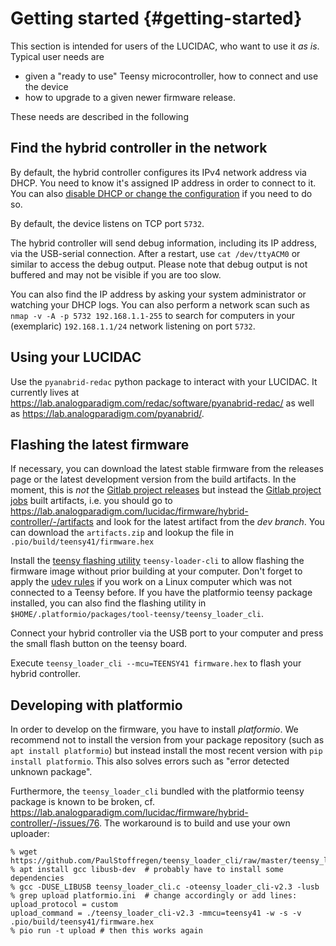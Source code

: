 # Getting started                                              {#getting-started}

This section is intended for users of the LUCIDAC, who want to use it *as is*. Typical user
needs are

* given a "ready to use" Teensy microcontroller, how to connect and use the device
* how to upgrade to a given newer firmware release.

These needs are described in the following

## Find the hybrid controller in the network

By default, the hybrid controller configures its IPv4 network address via DHCP.
You need to know it's assigned IP address in order to connect to it. You can also
[disable DHCP or change the configuration](networking.md) if you need to do so.

By default, the device listens on TCP port `5732`.

The hybrid controller will send debug information, including its IP address,
via the USB-serial connection.
After a restart, use `cat /dev/ttyACM0` or similar to access the debug output.
Please note that debug output is not buffered and may not be visible if you are too slow.

You can also find the IP address by asking your system administrator
or watching your DHCP logs. You can also perform a network scan such as 
`nmap -v -A -p 5732 192.168.1.1-255` to search for computers in your (exemplaric)
`192.168.1.1/24` network listening on port `5732`.

## Using your LUCIDAC

Use the `pyanabrid-redac` python package to interact with your LUCIDAC. It currently lives
at https://lab.analogparadigm.com/redac/software/pyanabrid-redac/
as well as https://lab.analogparadigm.com/pyanabrid/. 

##  Flashing the latest firmware

If necessary, you can download the latest stable firmware from the releases page
or the latest development version from the build artifacts.
In the moment, this is *not* the [Gitlab project releases](https://lab.analogparadigm.com/lucidac/firmware/hybrid-controller/-/releases)
but instead the [Gitlab project jobs](https://lab.analogparadigm.com/lucidac/firmware/hybrid-controller/-/jobs) built
artifacts, i.e. you should go to https://lab.analogparadigm.com/lucidac/firmware/hybrid-controller/-/artifacts
and look for the latest artifact from the *dev branch*. You can download
the `artifacts.zip` and lookup the file in `.pio/build/teensy41/firmware.hex`

Install the [teensy flashing utility](https://www.pjrc.com/teensy/loader_cli.html)
`teensy-loader-cli` to allow flashing the firmware image without prior building at your computer.
Don't forget to apply the [udev rules](https://www.pjrc.com/teensy/00-teensy.rules) if
you work on a Linux computer which was not connected to a Teensy before.
If you have the platformio teensy package installed, you can also find the flashing utility in `$HOME/.platformio/packages/tool-teensy/teensy_loader_cli`.

Connect your hybrid controller via the USB port to your computer
and press the small flash button on the teensy board.

Execute `teensy_loader_cli --mcu=TEENSY41 firmware.hex` to flash your hybrid controller.

## Developing with platformio

In order to develop on the firmware, you have to install *platformio*. We recommend not to install
the version from your package repository (such as `apt install platformio`) but instead install the
most recent version with `pip install platformio`. This also solves errors such as
"error detected unknown package".

Furthermore, the `teensy_loader_cli` bundled with the platformio teensy package is known to be
broken, cf. https://lab.analogparadigm.com/lucidac/firmware/hybrid-controller/-/issues/76.
The workaround is to build and use your own uploader:

```
% wget https://github.com/PaulStoffregen/teensy_loader_cli/raw/master/teensy_loader_cli.c
% apt install gcc libusb-dev  # probably have to install some dependencies
% gcc -DUSE_LIBUSB teensy_loader_cli.c -oteensy_loader_cli-v2.3 -lusb
% grep upload platformio.ini  # change accordingly or add lines:
upload_protocol = custom
upload_command = ./teensy_loader_cli-v2.3 -mmcu=teensy41 -w -s -v .pio/build/teensy41/firmware.hex
% pio run -t upload # then this works again
```